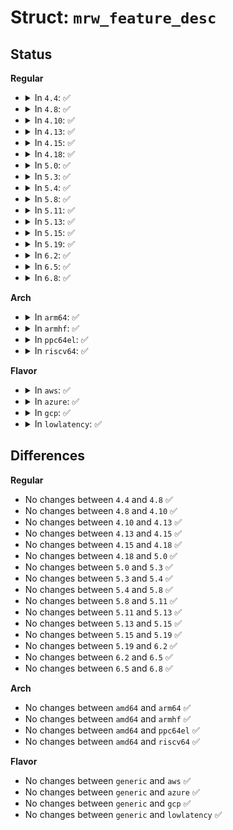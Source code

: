 # Struct: <code>mrw_feature_desc</code>

## Status
<b>Regular</b>
<ul>
<li>
<details>
<summary>In <code>4.4</code>: ✅</summary>

```c
struct mrw_feature_desc {
    __be16 feature_code;
    __u8 curr;
    __u8 persistent;
    __u8 feature_version;
    __u8 reserved1;
    __u8 add_len;
    __u8 write;
    __u8 reserved2;
    __u8 reserved3;
    __u8 reserved4;
    __u8 reserved5;
};
```
</details>
</li>
<li>
<details>
<summary>In <code>4.8</code>: ✅</summary>

```c
struct mrw_feature_desc {
    __be16 feature_code;
    __u8 curr;
    __u8 persistent;
    __u8 feature_version;
    __u8 reserved1;
    __u8 add_len;
    __u8 write;
    __u8 reserved2;
    __u8 reserved3;
    __u8 reserved4;
    __u8 reserved5;
};
```
</details>
</li>
<li>
<details>
<summary>In <code>4.10</code>: ✅</summary>

```c
struct mrw_feature_desc {
    __be16 feature_code;
    __u8 curr;
    __u8 persistent;
    __u8 feature_version;
    __u8 reserved1;
    __u8 add_len;
    __u8 write;
    __u8 reserved2;
    __u8 reserved3;
    __u8 reserved4;
    __u8 reserved5;
};
```
</details>
</li>
<li>
<details>
<summary>In <code>4.13</code>: ✅</summary>

```c
struct mrw_feature_desc {
    __be16 feature_code;
    __u8 curr;
    __u8 persistent;
    __u8 feature_version;
    __u8 reserved1;
    __u8 add_len;
    __u8 write;
    __u8 reserved2;
    __u8 reserved3;
    __u8 reserved4;
    __u8 reserved5;
};
```
</details>
</li>
<li>
<details>
<summary>In <code>4.15</code>: ✅</summary>

```c
struct mrw_feature_desc {
    __be16 feature_code;
    __u8 curr;
    __u8 persistent;
    __u8 feature_version;
    __u8 reserved1;
    __u8 add_len;
    __u8 write;
    __u8 reserved2;
    __u8 reserved3;
    __u8 reserved4;
    __u8 reserved5;
};
```
</details>
</li>
<li>
<details>
<summary>In <code>4.18</code>: ✅</summary>

```c
struct mrw_feature_desc {
    __be16 feature_code;
    __u8 curr;
    __u8 persistent;
    __u8 feature_version;
    __u8 reserved1;
    __u8 add_len;
    __u8 write;
    __u8 reserved2;
    __u8 reserved3;
    __u8 reserved4;
    __u8 reserved5;
};
```
</details>
</li>
<li>
<details>
<summary>In <code>5.0</code>: ✅</summary>

```c
struct mrw_feature_desc {
    __be16 feature_code;
    __u8 curr;
    __u8 persistent;
    __u8 feature_version;
    __u8 reserved1;
    __u8 add_len;
    __u8 write;
    __u8 reserved2;
    __u8 reserved3;
    __u8 reserved4;
    __u8 reserved5;
};
```
</details>
</li>
<li>
<details>
<summary>In <code>5.3</code>: ✅</summary>

```c
struct mrw_feature_desc {
    __be16 feature_code;
    __u8 curr;
    __u8 persistent;
    __u8 feature_version;
    __u8 reserved1;
    __u8 add_len;
    __u8 write;
    __u8 reserved2;
    __u8 reserved3;
    __u8 reserved4;
    __u8 reserved5;
};
```
</details>
</li>
<li>
<details>
<summary>In <code>5.4</code>: ✅</summary>

```c
struct mrw_feature_desc {
    __be16 feature_code;
    __u8 curr;
    __u8 persistent;
    __u8 feature_version;
    __u8 reserved1;
    __u8 add_len;
    __u8 write;
    __u8 reserved2;
    __u8 reserved3;
    __u8 reserved4;
    __u8 reserved5;
};
```
</details>
</li>
<li>
<details>
<summary>In <code>5.8</code>: ✅</summary>

```c
struct mrw_feature_desc {
    __be16 feature_code;
    __u8 curr;
    __u8 persistent;
    __u8 feature_version;
    __u8 reserved1;
    __u8 add_len;
    __u8 write;
    __u8 reserved2;
    __u8 reserved3;
    __u8 reserved4;
    __u8 reserved5;
};
```
</details>
</li>
<li>
<details>
<summary>In <code>5.11</code>: ✅</summary>

```c
struct mrw_feature_desc {
    __be16 feature_code;
    __u8 curr;
    __u8 persistent;
    __u8 feature_version;
    __u8 reserved1;
    __u8 add_len;
    __u8 write;
    __u8 reserved2;
    __u8 reserved3;
    __u8 reserved4;
    __u8 reserved5;
};
```
</details>
</li>
<li>
<details>
<summary>In <code>5.13</code>: ✅</summary>

```c
struct mrw_feature_desc {
    __be16 feature_code;
    __u8 curr;
    __u8 persistent;
    __u8 feature_version;
    __u8 reserved1;
    __u8 add_len;
    __u8 write;
    __u8 reserved2;
    __u8 reserved3;
    __u8 reserved4;
    __u8 reserved5;
};
```
</details>
</li>
<li>
<details>
<summary>In <code>5.15</code>: ✅</summary>

```c
struct mrw_feature_desc {
    __be16 feature_code;
    __u8 curr;
    __u8 persistent;
    __u8 feature_version;
    __u8 reserved1;
    __u8 add_len;
    __u8 write;
    __u8 reserved2;
    __u8 reserved3;
    __u8 reserved4;
    __u8 reserved5;
};
```
</details>
</li>
<li>
<details>
<summary>In <code>5.19</code>: ✅</summary>

```c
struct mrw_feature_desc {
    __be16 feature_code;
    __u8 curr;
    __u8 persistent;
    __u8 feature_version;
    __u8 reserved1;
    __u8 add_len;
    __u8 write;
    __u8 reserved2;
    __u8 reserved3;
    __u8 reserved4;
    __u8 reserved5;
};
```
</details>
</li>
<li>
<details>
<summary>In <code>6.2</code>: ✅</summary>

```c
struct mrw_feature_desc {
    __be16 feature_code;
    __u8 curr;
    __u8 persistent;
    __u8 feature_version;
    __u8 reserved1;
    __u8 add_len;
    __u8 write;
    __u8 reserved2;
    __u8 reserved3;
    __u8 reserved4;
    __u8 reserved5;
};
```
</details>
</li>
<li>
<details>
<summary>In <code>6.5</code>: ✅</summary>

```c
struct mrw_feature_desc {
    __be16 feature_code;
    __u8 curr;
    __u8 persistent;
    __u8 feature_version;
    __u8 reserved1;
    __u8 add_len;
    __u8 write;
    __u8 reserved2;
    __u8 reserved3;
    __u8 reserved4;
    __u8 reserved5;
};
```
</details>
</li>
<li>
<details>
<summary>In <code>6.8</code>: ✅</summary>

```c
struct mrw_feature_desc {
    __be16 feature_code;
    __u8 curr;
    __u8 persistent;
    __u8 feature_version;
    __u8 reserved1;
    __u8 add_len;
    __u8 write;
    __u8 reserved2;
    __u8 reserved3;
    __u8 reserved4;
    __u8 reserved5;
};
```
</details>
</li>
</ul>
<b>Arch</b>
<ul>
<li>
<details>
<summary>In <code>arm64</code>: ✅</summary>

```c
struct mrw_feature_desc {
    __be16 feature_code;
    __u8 curr;
    __u8 persistent;
    __u8 feature_version;
    __u8 reserved1;
    __u8 add_len;
    __u8 write;
    __u8 reserved2;
    __u8 reserved3;
    __u8 reserved4;
    __u8 reserved5;
};
```
</details>
</li>
<li>
<details>
<summary>In <code>armhf</code>: ✅</summary>

```c
struct mrw_feature_desc {
    __be16 feature_code;
    __u8 curr;
    __u8 persistent;
    __u8 feature_version;
    __u8 reserved1;
    __u8 add_len;
    __u8 write;
    __u8 reserved2;
    __u8 reserved3;
    __u8 reserved4;
    __u8 reserved5;
};
```
</details>
</li>
<li>
<details>
<summary>In <code>ppc64el</code>: ✅</summary>

```c
struct mrw_feature_desc {
    __be16 feature_code;
    __u8 curr;
    __u8 persistent;
    __u8 feature_version;
    __u8 reserved1;
    __u8 add_len;
    __u8 write;
    __u8 reserved2;
    __u8 reserved3;
    __u8 reserved4;
    __u8 reserved5;
};
```
</details>
</li>
<li>
<details>
<summary>In <code>riscv64</code>: ✅</summary>

```c
struct mrw_feature_desc {
    __be16 feature_code;
    __u8 curr;
    __u8 persistent;
    __u8 feature_version;
    __u8 reserved1;
    __u8 add_len;
    __u8 write;
    __u8 reserved2;
    __u8 reserved3;
    __u8 reserved4;
    __u8 reserved5;
};
```
</details>
</li>
</ul>
<b>Flavor</b>
<ul>
<li>
<details>
<summary>In <code>aws</code>: ✅</summary>

```c
struct mrw_feature_desc {
    __be16 feature_code;
    __u8 curr;
    __u8 persistent;
    __u8 feature_version;
    __u8 reserved1;
    __u8 add_len;
    __u8 write;
    __u8 reserved2;
    __u8 reserved3;
    __u8 reserved4;
    __u8 reserved5;
};
```
</details>
</li>
<li>
<details>
<summary>In <code>azure</code>: ✅</summary>

```c
struct mrw_feature_desc {
    __be16 feature_code;
    __u8 curr;
    __u8 persistent;
    __u8 feature_version;
    __u8 reserved1;
    __u8 add_len;
    __u8 write;
    __u8 reserved2;
    __u8 reserved3;
    __u8 reserved4;
    __u8 reserved5;
};
```
</details>
</li>
<li>
<details>
<summary>In <code>gcp</code>: ✅</summary>

```c
struct mrw_feature_desc {
    __be16 feature_code;
    __u8 curr;
    __u8 persistent;
    __u8 feature_version;
    __u8 reserved1;
    __u8 add_len;
    __u8 write;
    __u8 reserved2;
    __u8 reserved3;
    __u8 reserved4;
    __u8 reserved5;
};
```
</details>
</li>
<li>
<details>
<summary>In <code>lowlatency</code>: ✅</summary>

```c
struct mrw_feature_desc {
    __be16 feature_code;
    __u8 curr;
    __u8 persistent;
    __u8 feature_version;
    __u8 reserved1;
    __u8 add_len;
    __u8 write;
    __u8 reserved2;
    __u8 reserved3;
    __u8 reserved4;
    __u8 reserved5;
};
```
</details>
</li>
</ul>

## Differences
<b>Regular</b>
<ul>
<li>
No changes between <code>4.4</code> and <code>4.8</code> ✅
</li>
<li>
No changes between <code>4.8</code> and <code>4.10</code> ✅
</li>
<li>
No changes between <code>4.10</code> and <code>4.13</code> ✅
</li>
<li>
No changes between <code>4.13</code> and <code>4.15</code> ✅
</li>
<li>
No changes between <code>4.15</code> and <code>4.18</code> ✅
</li>
<li>
No changes between <code>4.18</code> and <code>5.0</code> ✅
</li>
<li>
No changes between <code>5.0</code> and <code>5.3</code> ✅
</li>
<li>
No changes between <code>5.3</code> and <code>5.4</code> ✅
</li>
<li>
No changes between <code>5.4</code> and <code>5.8</code> ✅
</li>
<li>
No changes between <code>5.8</code> and <code>5.11</code> ✅
</li>
<li>
No changes between <code>5.11</code> and <code>5.13</code> ✅
</li>
<li>
No changes between <code>5.13</code> and <code>5.15</code> ✅
</li>
<li>
No changes between <code>5.15</code> and <code>5.19</code> ✅
</li>
<li>
No changes between <code>5.19</code> and <code>6.2</code> ✅
</li>
<li>
No changes between <code>6.2</code> and <code>6.5</code> ✅
</li>
<li>
No changes between <code>6.5</code> and <code>6.8</code> ✅
</li>
</ul>
<b>Arch</b>
<ul>
<li>
No changes between <code>amd64</code> and <code>arm64</code> ✅
</li>
<li>
No changes between <code>amd64</code> and <code>armhf</code> ✅
</li>
<li>
No changes between <code>amd64</code> and <code>ppc64el</code> ✅
</li>
<li>
No changes between <code>amd64</code> and <code>riscv64</code> ✅
</li>
</ul>
<b>Flavor</b>
<ul>
<li>
No changes between <code>generic</code> and <code>aws</code> ✅
</li>
<li>
No changes between <code>generic</code> and <code>azure</code> ✅
</li>
<li>
No changes between <code>generic</code> and <code>gcp</code> ✅
</li>
<li>
No changes between <code>generic</code> and <code>lowlatency</code> ✅
</li>
</ul>
